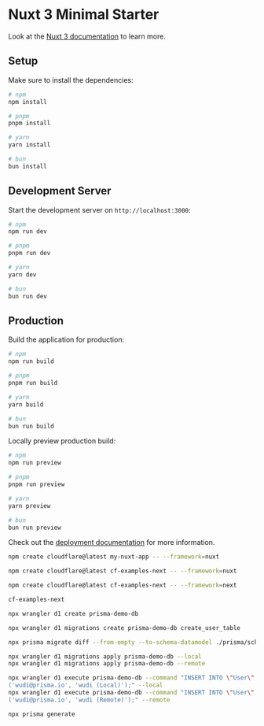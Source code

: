 # Nuxt 3 Minimal Starter

Look at the [Nuxt 3 documentation](https://nuxt.com/docs/getting-started/introduction) to learn more.

## Setup

Make sure to install the dependencies:

```bash
# npm
npm install

# pnpm
pnpm install

# yarn
yarn install

# bun
bun install
```

## Development Server

Start the development server on `http://localhost:3000`:

```bash
# npm
npm run dev

# pnpm
pnpm run dev

# yarn
yarn dev

# bun
bun run dev
```

## Production

Build the application for production:

```bash
# npm
npm run build

# pnpm
pnpm run build

# yarn
yarn build

# bun
bun run build
```

Locally preview production build:

```bash
# npm
npm run preview

# pnpm
pnpm run preview

# yarn
yarn preview

# bun
bun run preview
```

Check out the [deployment documentation](https://nuxt.com/docs/getting-started/deployment) for more information.

``` bash
npm create cloudflare@latest my-nuxt-app -- --framework=nuxt

npm create cloudflare@latest cf-examples-next -- --framework=nuxt

npm create cloudflare@latest cf-examples-next -- --framework=next

cf-examples-next

npx wrangler d1 create prisma-demo-db

npx wrangler d1 migrations create prisma-demo-db create_user_table

npx prisma migrate diff --from-empty --to-schema-datamodel ./prisma/schema.prisma --script > migrations/0002_create_user_table.sql

npx wrangler d1 migrations apply prisma-demo-db --local
npx wrangler d1 migrations apply prisma-demo-db --remote

npx wrangler d1 execute prisma-demo-db --command "INSERT INTO \"User\" (\"email\", \"name\") VALUES
('wudi@prisma.io', 'wudi (Local)');" --local
npx wrangler d1 execute prisma-demo-db --command "INSERT INTO \"User\" (\"email\", \"name\") VALUES
('wudi@prisma.io', 'wudi (Remote)');" --remote

npx prisma generate
```
